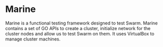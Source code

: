 # Marine

Marine is a functional testing framework designed to test Swarm.
Marine contains a set of GO APIs to create a cluster, initialize network for the cluster nodes and allow us to test Swarm on them.
It uses VirtualBox to manage cluster machines.
